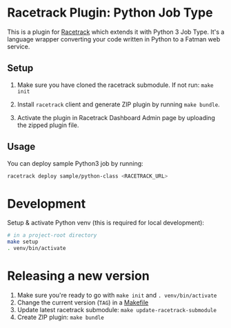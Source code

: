 # Racetrack Plugin: Python Job Type

This is a plugin for [Racetrack](https://github.com/TheRacetrack/racetrack)
which extends it with Python 3 Job Type.
It's a language wrapper converting your code written in Python to a Fatman web service.

## Setup
1. Make sure you have cloned the racetrack submodule. If not run: `make init`

2. Install `racetrack` client and generate ZIP plugin by running `make bundle`.

3. Activate the plugin in Racetrack Dashboard Admin page
  by uploading the zipped plugin file.

## Usage
You can deploy sample Python3 job by running:
```bash
racetrack deploy sample/python-class <RACETRACK_URL>
```

# Development
Setup & activate Python venv (this is required for local development):

```bash
# in a project-root directory
make setup
. venv/bin/activate
```

# Releasing a new version
1. Make sure you're ready to go with `make init` and `. venv/bin/activate`
2. Change the current version (`TAG`) in a [Makefile](./Makefile)
3. Update latest racetrack submodule: `make update-racetrack-submodule`
4. Create ZIP plugin: `make bundle`
